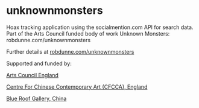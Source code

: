 unknownmonsters
===============

Hoax tracking application using the socialmention.com API for search data. Part of the Arts Council funded body of work Unknown Monsters: robdunne.com/unknownmonsters

Further details at [robdunne.com/unknownmonsters](http://robdunne.com/unknownmonsters)

Supported and funded by:

[Arts Council England](http://www.artscouncil.org.uk/)

[Centre For Chinese Contemporary Art (CFCCA), England](http://cfcca.org.uk/)

[Blue Roof Gallery, China](http://blueroofmuseum.com/)
